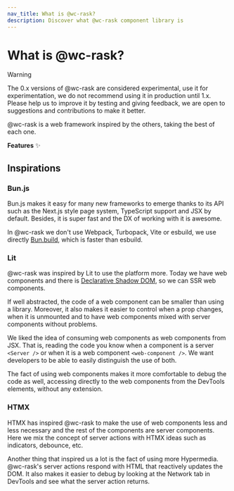```yaml
---
nav_title: What is @wc-rask?
description: Discover what @wc-rask component library is
---
```


# What is @wc-rask?

> [!WARNING]
>
> The 0.x versions of @wc-rask are considered experimental, use it for experimentation, we do not recommend using it in production until 1.x. Please help us to improve it by testing and giving feedback, we are open to suggestions and contributions to make it better.

@wc-rask is a web framework inspired by the others, taking the best of each one.

**Features** ✨


## Inspirations

### Bun.js

Bun.js makes it easy for many new frameworks to emerge thanks to its API such as the Next.js style page system, TypeScript support and JSX by default. Besides, it is super fast and the DX of working with it is awesome.

In @wc-rask we don't use Webpack, Turbopack, Vite or esbuild, we use directly [Bun.build](https://bun.sh/docs/bundler), which is faster than esbuild.

### Lit

@wc-rask was inspired by Lit to use the platform more. Today we have web components and there is [Declarative Shadow DOM](https://developer.chrome.com/docs/css-ui/declarative-shadow-dom), so we can SSR web components.

If well abstracted, the code of a web component can be smaller than using a library. Moreover, it also makes it easier to control when a prop changes, when it is unmounted and to have web components mixed with server components without problems.

We liked the idea of consuming web components as web components from JSX. That is, reading the code you know when a component is a server `<Server />` or when it is a web component `<web-component />`. We want developers to be able to easily distinguish the use of both.

The fact of using web components makes it more comfortable to debug the code as well, accessing directly to the web components from the DevTools elements, without any extension.

### HTMX

HTMX has inspired @wc-rask to make the use of web components less and less necessary and the rest of the components are server components. Here we mix the concept of server actions with HTMX ideas such as indicators, debounce, etc.

Another thing that inspired us a lot is the fact of using more Hypermedia. @wc-rask's server actions respond with HTML that reactively updates the DOM. It also makes it easier to debug by looking at the Network tab in DevTools and see what the server action returns.
